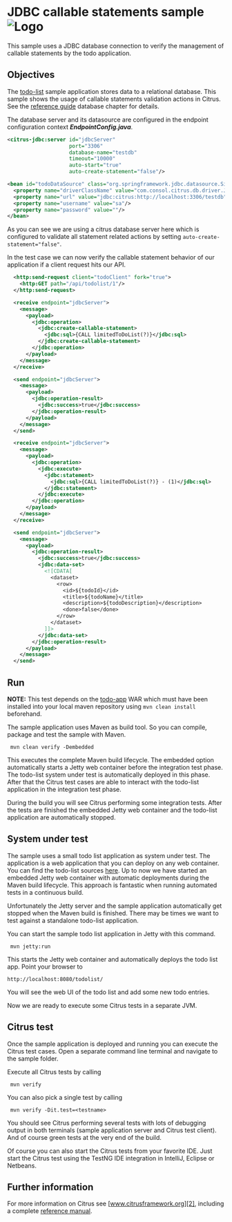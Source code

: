 JDBC callable statements sample ![Logo][1]
==============

This sample uses a JDBC database connection to verify the management of callable statements by the todo application.

Objectives
---------

The [todo-list](../todo-app/README.md) sample application stores data to a relational database. This sample shows 
the usage of callable statements validation actions in Citrus.
See the [reference guide][4] database chapter for details.

The database server and its datasource are configured in the endpoint configuration context ***EndpointConfig.java***.
    
```xml
<citrus-jdbc:server id="jdbcServer"
                    port="3306"
                    database-name="testdb"
                    timeout="10000"
                    auto-start="true"
                    auto-create-statement="false"/>

<bean id="todoDataSource" class="org.springframework.jdbc.datasource.SingleConnectionDataSource">
  <property name="driverClassName" value="com.consol.citrus.db.driver.JdbcDriver"/>
  <property name="url" value="jdbc:citrus:http://localhost:3306/testdb"/>
  <property name="username" value="sa"/>
  <property name="password" value=""/>
</bean>
```
    
As you can see we are using a citrus database server here which is configured to validate all statement related actions
by setting `auto-create-statement="false"`.    

In the test case we can now verify the callable statement behavior of our application if a client request hits our API. 

```xml
  <http:send-request client="todoClient" fork="true">
    <http:GET path="/api/todolist/1"/>
  </http:send-request>

  <receive endpoint="jdbcServer">
    <message>
      <payload>
        <jdbc:operation>
          <jdbc:create-callable-statement>
            <jdbc:sql>{CALL limitedToDoList(?)}</jdbc:sql>
          </jdbc:create-callable-statement>
        </jdbc:operation>
      </payload>
    </message>
  </receive>

  <send endpoint="jdbcServer">
    <message>
      <payload>
        <jdbc:operation-result>
          <jdbc:success>true</jdbc:success>
        </jdbc:operation-result>
      </payload>
    </message>
  </send>

  <receive endpoint="jdbcServer">
    <message>
      <payload>
        <jdbc:operation>
          <jdbc:execute>
            <jdbc:statement>
              <jdbc:sql>{CALL limitedToDoList(?)} - (1)</jdbc:sql>
            </jdbc:statement>
          </jdbc:execute>
        </jdbc:operation>
      </payload>
    </message>
  </receive>

  <send endpoint="jdbcServer">
    <message>
      <payload>
        <jdbc:operation-result>
          <jdbc:success>true</jdbc:success>
          <jdbc:data-set>
            <![CDATA[
              <dataset>
                <row>
                  <id>${todoId}</id>
                  <title>${todoName}</title>
                  <description>${todoDescription}</description>
                  <done>false</done>
                </row>
              </dataset>
            ]]>
          </jdbc:data-set>
        </jdbc:operation-result>
      </payload>
    </message>
  </send>
```

Run
---------

**NOTE:** This test depends on the [todo-app](../todo-app/) WAR which must have been installed into your local maven repository using `mvn clean install` beforehand.

The sample application uses Maven as build tool. So you can compile, package and test the
sample with Maven.
 
     mvn clean verify -Dembedded
    
This executes the complete Maven build lifecycle. The embedded option automatically starts a Jetty web
container before the integration test phase. The todo-list system under test is automatically deployed in this phase.
After that the Citrus test cases are able to interact with the todo-list application in the integration test phase.

During the build you will see Citrus performing some integration tests.
After the tests are finished the embedded Jetty web container and the todo-list application are automatically stopped.

System under test
---------

The sample uses a small todo list application as system under test. The application is a web application
that you can deploy on any web container. You can find the todo-list sources [here](../todo-app). Up to now we have started an 
embedded Jetty web container with automatic deployments during the Maven build lifecycle. This approach is fantastic 
when running automated tests in a continuous build.
  
Unfortunately the Jetty server and the sample application automatically get stopped when the Maven build is finished. 
There may be times we want to test against a standalone todo-list application.  

You can start the sample todo list application in Jetty with this command.

     mvn jetty:run

This starts the Jetty web container and automatically deploys the todo list app. Point your browser to
 
    http://localhost:8080/todolist/

You will see the web UI of the todo list and add some new todo entries.

Now we are ready to execute some Citrus tests in a separate JVM.

Citrus test
---------

Once the sample application is deployed and running you can execute the Citrus test cases.
Open a separate command line terminal and navigate to the sample folder.

Execute all Citrus tests by calling

     mvn verify

You can also pick a single test by calling

     mvn verify -Dit.test=<testname>

You should see Citrus performing several tests with lots of debugging output in both terminals (sample application server
and Citrus test client). And of course green tests at the very end of the build.

Of course you can also start the Citrus tests from your favorite IDE.
Just start the Citrus test using the TestNG IDE integration in IntelliJ, Eclipse or Netbeans.

Further information
---------

For more information on Citrus see [www.citrusframework.org][2], including
a complete [reference manual][3].

 [1]: https://citrusframework.org/img/brand-logo.png "Citrus"
 [2]: https://citrusframework.org
 [3]: https://citrusframework.org/reference/html/
 [4]: https://citrusframework.org/reference/html#actions-database
